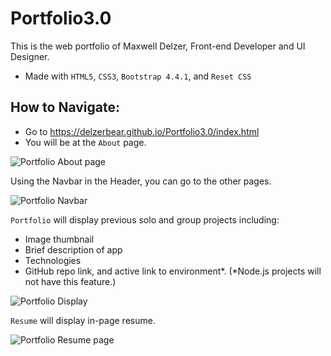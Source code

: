 # Portfolio3.0

This is the web portfolio of Maxwell Delzer, Front-end Developer and UI Designer.

* Made with `HTML5`, `CSS3`, `Bootstrap 4.4.1`, and `Reset CSS`

## How to Navigate:

* Go to <https://delzerbear.github.io/Portfolio3.0/index.html>
* You will be at the `About` page.

![Portfolio About page](https://cdn.discordapp.com/attachments/585309554095423499/689972991756337155/unknown.png)

Using the Navbar in the Header, you can go to the other pages.

![Portfolio Navbar](https://cdn.discordapp.com/attachments/585309554095423499/689973300251983918/unknown.png)

`Portfolio` will display previous solo and group projects including:
* Image thumbnail
* Brief description of app
* Technologies
* GitHub repo link, and active link to environment*. (*Node.js projects will not have this feature.)

![Portfolio Display](https://cdn.discordapp.com/attachments/585309554095423499/689973561188024420/unknown.png)

`Resume` will display in-page resume.

![Portfolio Resume page](https://cdn.discordapp.com/attachments/585309554095423499/689973747012075590/unknown.png)
